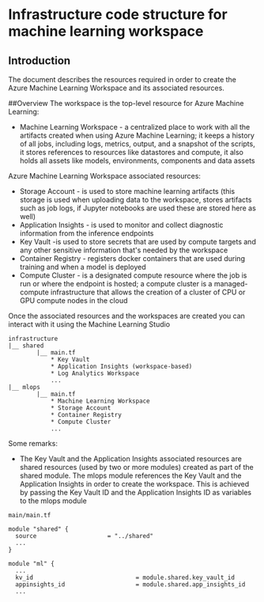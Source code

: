 # Infrastructure code structure for machine learning workspace

## Introduction
The document describes the resources required in order to create the Azure Machine Learning Workspace and its associated resources.

##Overview
The workspace is the top-level resource for Azure Machine Learning:

* Machine Learning Workspace - a centralized place to work with all the artifacts created when using Azure Machine Learning;
it keeps a history of all jobs, including logs, metrics, output, and a snapshot of the scripts,
it stores references to resources like datastores and compute, it also holds all assets like models, environments, components and data assets

Azure Machine Learning Workspace associated resources:

* Storage Account  - is used to store machine learning artifacts (this storage is used when uploading data to the workspace, stores artifacts such as job logs, if Jupyter notebooks are used these are stored here as well)
* Application Insights - is used to monitor and collect diagnostic information from the inference endpoints
* Key Vault -is used to store secrets that are used by compute targets and any other sensitive information that's needed by the workspace
* Container Registry - registers docker containers that are used during training and when a model is deployed
* Compute Cluster - is a designated compute resource where the job is run or where the endpoint is hosted; a compute cluster is a managed-compute infrastructure that allows the creation of a cluster of CPU or GPU compute nodes in the cloud  

Once the associated resources and the workspaces are created you can interact with it using the Machine Learning Studio

```text
infrastructure
|__ shared
        |__ main.tf
            * Key Vault
            * Application Insights (workspace-based)
            * Log Analytics Workspace
            ...
|__ mlops
        |__ main.tf
            * Machine Learning Workspace
            * Storage Account
            * Container Registry
            * Compute Cluster
            ...

```

Some remarks:
* The Key Vault and the Application Insights associated resources are shared resources (used by two or more modules) created as part of the shared module. The mlops module references the Key Vault and
the Application Insights in order to create the workspace. This is achieved by passing the Key Vault ID and the Application Insights ID as variables to the mlops module

```text
main/main.tf

module "shared" {
  source                    = "../shared"
  ...
}

module "ml" {
  ...
  kv_id                             = module.shared.key_vault_id
  appinsights_id                    = module.shared.app_insights_id
  ...

```
